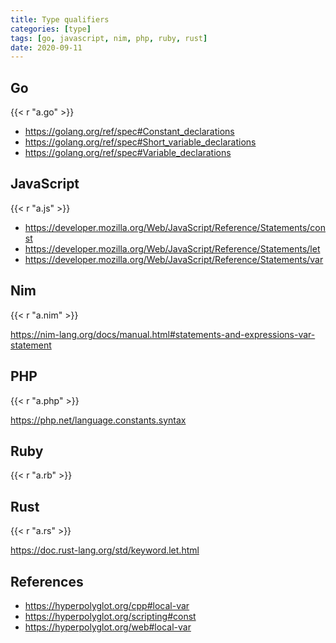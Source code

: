 ```yaml
---
title: Type qualifiers
categories: [type]
tags: [go, javascript, nim, php, ruby, rust]
date: 2020-09-11
---
```


## Go

{{< r "a.go" >}}

- <https://golang.org/ref/spec#Constant_declarations>
- <https://golang.org/ref/spec#Short_variable_declarations>
- <https://golang.org/ref/spec#Variable_declarations>

## JavaScript

{{< r "a.js" >}}

- <https://developer.mozilla.org/Web/JavaScript/Reference/Statements/const>
- <https://developer.mozilla.org/Web/JavaScript/Reference/Statements/let>
- <https://developer.mozilla.org/Web/JavaScript/Reference/Statements/var>

## Nim

{{< r "a.nim" >}}

<https://nim-lang.org/docs/manual.html#statements-and-expressions-var-statement>

## PHP

{{< r "a.php" >}}

<https://php.net/language.constants.syntax>

## Ruby

{{< r "a.rb" >}}

## Rust

{{< r "a.rs" >}}

<https://doc.rust-lang.org/std/keyword.let.html>

## References

- <https://hyperpolyglot.org/cpp#local-var>
- <https://hyperpolyglot.org/scripting#const>
- <https://hyperpolyglot.org/web#local-var>
